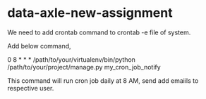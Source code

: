 # data-axle-new-assignment

We need to add crontab command to crontab -e file of system.

Add below command,

0 8 * * * /path/to/your/virtualenv/bin/python /path/to/your/project/manage.py my_cron_job_notify

This command will run cron job daily at 8 AM, send add emaiils to respective user.
